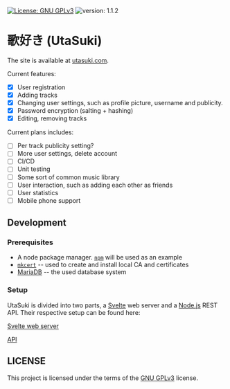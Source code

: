 [![License: GNU GPLv3](https://img.shields.io/badge/License-GPLv3-blue.svg)](http://www.gnu.org/licenses/gpl-3.0)
![version: 1.1.2](https://img.shields.io/badge/version-1.1.2-blue)

# 歌好き (UtaSuki)
The site is available at [utasuki.com](https://utasuki.com).

Current features:
- [x] User registration
- [x] Adding tracks
- [x] Changing user settings, such as profile picture, username and publicity.
- [x] Password encryption (salting + hashing)
- [x] Editing, removing tracks

Current plans includes:
- [ ] Per track publicity setting?
- [ ] More user settings, delete account
- [ ] CI/CD
- [ ] Unit testing
- [ ] Some sort of common music library
- [ ] User interaction, such as adding each other as friends
- [ ] User statistics
- [ ] Mobile phone support

## Development

### Prerequisites

- A node package manager. [`npm`](https://github.com/npm/cli) will be used as an example
- [`mkcert`](https://github.com/FiloSottile/mkcert) -- used to create and install local CA and certificates
- [MariaDB](https://mariadb.org/) -- the used database system

### Setup

UtaSuki is divided into two parts, a [Svelte](https://svelte.dev/) web server and a [Node.js](https://nodejs.org/) REST API. Their respective setup can be found here:

[Svelte web server](/website/)

[API](/api/)

## LICENSE

This project is licensed under the terms of the [GNU GPLv3](http://www.gnu.org/licenses/gpl-3.0) license.
